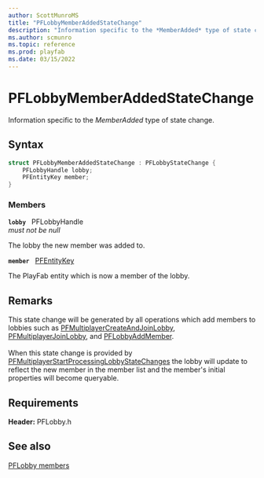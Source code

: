 ```yaml
---
author: ScottMunroMS
title: "PFLobbyMemberAddedStateChange"
description: "Information specific to the *MemberAdded* type of state change."
ms.author: scmunro
ms.topic: reference
ms.prod: playfab
ms.date: 03/15/2022
---
```


# PFLobbyMemberAddedStateChange  

Information specific to the *MemberAdded* type of state change.  

## Syntax  
  
```cpp
struct PFLobbyMemberAddedStateChange : PFLobbyStateChange {  
    PFLobbyHandle lobby;  
    PFEntityKey member;  
}  
```
  
### Members  
  
**`lobby`** &nbsp; PFLobbyHandle  
*must not be null*  
  
The lobby the new member was added to.
  
**`member`** &nbsp; [PFEntityKey](../../pfmultiplayer/pfentitykey_clientsdk.md)  
  
The PlayFab entity which is now a member of the lobby.
  
## Remarks  
  
This state change will be generated by all operations which add members to lobbies such as [PFMultiplayerCreateAndJoinLobby](../functions/pfmultiplayercreateandjoinlobby.md), [PFMultiplayerJoinLobby](../functions/pfmultiplayerjoinlobby.md), and [PFLobbyAddMember](../functions/pflobbyaddmember.md). <br /><br /> When this state change is provided by [PFMultiplayerStartProcessingLobbyStateChanges](../functions/pfmultiplayerstartprocessinglobbystatechanges.md) the lobby will update to reflect the new member in the member list and the member's initial properties will become queryable.
  
## Requirements  
  
**Header:** PFLobby.h
  
## See also  
[PFLobby members](../pflobby_members.md)  

  
  
